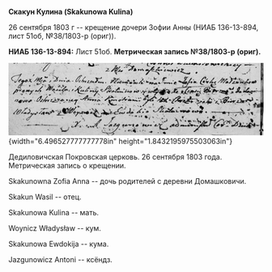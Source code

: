 **Скакун Кулина (Skakunowa Kulina)**

26 сентября 1803 г -- крещение дочери Зофии Анны (НИАБ 136-13-894, лист
51об, №38/1803-р (ориг)).

**НИАБ 136-13-894:** Лист 51об. **Метрическая запись №38/1803-р
(ориг).**

![](./media/f1099da09b668eef063d1e561e02473c63648faa.png){width="6.496527777777778in"
height="1.8432195975503063in"}

Дедиловичская Покровская церковь. 26 сентября 1803 года. Метрическая
запись о крещении.

Skakunowna Zofia Anna -- дочь родителей с деревни Домашковичи.

Skakun Wasil -- отец.

Skakunowa Kulina -- мать.

Woynicz Władysław -- кум.

Skakunowa Ewdokija -- кума.

Jazgunowicz Antoni -- ксёндз.
